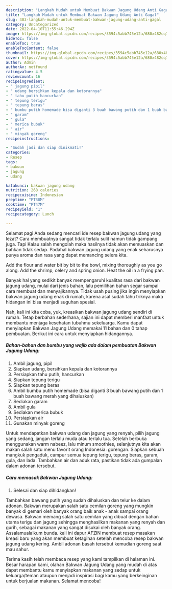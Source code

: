 ```yaml
---
description: "Langkah Mudah untuk Membuat Bakwan Jagung Udang Anti Gagal"
title: "Langkah Mudah untuk Membuat Bakwan Jagung Udang Anti Gagal"
slug: 483-langkah-mudah-untuk-membuat-bakwan-jagung-udang-anti-gagal
category: Uncategorized
date: 2022-04-10T11:55:46.294Z
image: https://img-global.cpcdn.com/recipes/3594c5abb745e12a/680x482cq70/bakwan-jagung-udang-foto-resep-utama.jpg
hideToc: false
enableToc: true
enableTocContent: false
thumbnail: https://img-global.cpcdn.com/recipes/3594c5abb745e12a/680x482cq70/bakwan-jagung-udang-foto-resep-utama.jpg
cover: https://img-global.cpcdn.com/recipes/3594c5abb745e12a/680x482cq70/bakwan-jagung-udang-foto-resep-utama.jpg
author: Admin
authorAv: notfound
ratingvalue: 4.5
reviewcount: 16
recipeingredient:
- " jagung pipil"
- " udang bersihkan kepala dan kotorannya"
- " tahu putih hancurkan"
- " tepung terigu"
- " tepung beras"
- " bumbu putih homemade bisa diganti 3 buah bawang putih dan 1 buah bawang merah yang dihaluskan"
- " garam"
- " gula"
- " merica bubuk"
- " air"
- " minyak goreng"
recipeinstructions:

- "Sudah jadi dan siap dinikmati!"
categories:
- Resep
tags:
- bakwan
- jagung
- udang

katakunci: bakwan jagung udang 
nutrition: 268 calories
recipecuisine: Indonesian
preptime: "PT38M"
cooktime: "PT47M"
recipeyield: "1"
recipecategory: Lunch

---
```



Selamat pagi Anda sedang mencari ide resep bakwan jagung udang yang lezat? Cara membuatnya sangat tidak terlalu sulit namun tidak gampang juga. Tapi Kalau salah mengolah maka hasilnya tidak akan memuaskan dan bahkan tidak sedap. Padahal bakwan jagung udang yang enak seharusnya punya aroma dan rasa yang dapat memancing selera kita.


Add the flour and water bit by bit to the bowl, mixing thoroughly as you go along. Add the shrimp, celery and spring onion. Heat the oil in a frying pan.

Banyak hal yang sedikit banyak mempengaruhi kualitas rasa dari bakwan jagung udang, mulai dari jenis bahan, lalu pemilihan bahan segar sampai cara membuat dan menyajikannya. Tidak usah pusing jika ingin menyiapkan bakwan jagung udang enak di rumah, karena asal sudah tahu triknya maka hidangan ini bisa menjadi suguhan spesial.


Nah, kali ini kita coba, yuk, kreasikan bakwan jagung udang sendiri di rumah. Tetap berbahan sederhana, sajian ini dapat memberi manfaat untuk membantu menjaga kesehatan tubuhmu sekeluarga. Kamu dapat menyiapkan Bakwan Jagung Udang memakai 11 bahan dan 0 tahap pembuatan. Berikut ini cara untuk menyiapkan hidangannya.

<!--inarticleads1-->

##### Bahan-bahan dan bumbu yang wajib ada dalam pembuatan Bakwan Jagung Udang:

1. Ambil  jagung, pipil
1. Siapkan  udang, bersihkan kepala dan kotorannya
1. Persiapkan  tahu putih, hancurkan
1. Siapkan  tepung terigu
1. Siapkan  tepung beras
1. Ambil  bumbu putih homemade (bisa diganti 3 buah bawang putih dan 1 buah bawang merah yang dihaluskan)
1. Sediakan  garam
1. Ambil  gula
1. Sediakan  merica bubuk
1. Persiapkan  air
1. Gunakan  minyak goreng


Untuk mendapatkan bakwan udang dan jagung yang renyah, pilih jagung yang sedang, jangan terlalu muda atau terlalu tua. Setelah berbuka menggunakan warm nabeez, lalu minum smoothies, selanjutnya kita akan makan salah satu menu favorit orang Indonesia: gorengan. Siapkan sebuah mangkuk pengaduk, campur semua tepung terigu, tepung beras, garam, gula, dan lada. Tambahkan air dan aduk rata, pastikan tidak ada gumpalan dalam adonan tersebut. 

<!--inarticleads2-->

##### Cara memasak Bakwan Jagung Udang:


1. Selesai dan siap dihidangkan!

Tambahkan bawang putih yang sudah dihaluskan dan telur ke dalam adonan. Bakwan merupakan salah satu cemilan goreng yang mungkin banyak di gemari oleh banyak orang baik anak - anak sampai orang dewasa. Bakwan memang salah satu cemilan yang dibuat dengan bahan utama terigu dan jagung sehingga menghasilkan makanan yang renyah dan gurih, sebagai makanan yang sangat disukai oleh banyak orang. Assalamualaikum bunda. kali ini dapur AFZIN membuat resep masakan kreasi baru yang akan membuat ketagihan setelah mencoba resep bakwan jagung udang kering. Ambil adonan basah tersebut kemudian goreng saat mau sahur. 

Terima kasih telah membaca resep yang kami tampilkan di halaman ini. Besar harapan kami, olahan Bakwan Jagung Udang yang mudah di atas dapat membantu kamu menyiapkan makanan yang sedap untuk keluarga/teman ataupun menjadi inspirasi bagi kamu yang berkeinginan untuk berjualan makanan. Selamat mencoba!
